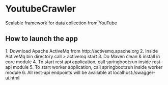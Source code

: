 # YoutubeCrawler
Scalable framework for data collection from YouTube

<h2>How to launch the app</h2>
1. Download Apache ActiveMq from http://activemq.apache.org
2. Inside ActiveMq bin directory call 
    > activemq start
3. Do Maven clean & install in core module
4. To start rest api application, call springboot:run inside rest-api module
5. To start worker application, call springboot:run inside worker module
6. All rest-api endpoints will be available at localhost:<your port>/swagger-ui.html
